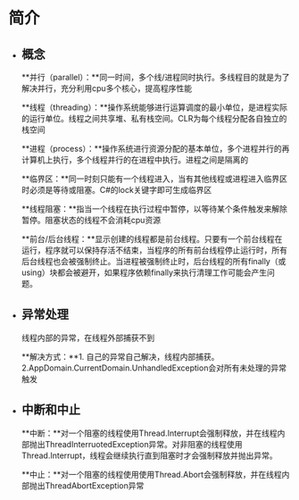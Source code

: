 # 简介

- ## 概念

  **并行（parallel）：**同一时间，多个线/进程同时执行。多线程目的就是为了解决并行，充分利用cpu多个核心，提高程序性能

  **线程（threading）：**操作系统能够进行运算调度的最小单位，是进程实际的运行单位。线程之间共享堆、私有栈空间。CLR为每个线程分配各自独立的栈空间

  **进程（process）：**操作系统进行资源分配的基本单位，多个进程并行的再计算机上执行，多个线程并行的在进程中执行。进程之间是隔离的

  **临界区：**同一时刻只能有一个线程进入，当有其他线程或进程进入临界区时必须是等待或阻塞。C#的lock关键字即可生成临界区

  **线程阻塞：**指当一个线程在执行过程中暂停，以等待某个条件触发来解除暂停。阻塞状态的线程不会消耗cpu资源

  **前台/后台线程：**显示创建的线程都是前台线程。只要有一个前台线程在运行，程序就可以保持存活不结束，当程序的所有前台线程停止运行时，所有后台线程也会被强制终止。当进程被强制终止时，后台线程的所有finally（或using）块都会被避开，如果程序依赖finally来执行清理工作可能会产生问题。

  

- ## **异常处理**

  线程内部的异常，在线程外部捕获不到

  **解决方式：**1. 自己的异常自己解决，线程内部捕获。2.AppDomain.CurrentDomain.UnhandledException会对所有未处理的异常触发

  

 - ## **中断和中止** 

   **中断：**对一个阻塞的线程使用Thread.Interrupt会强制释放，并在线程内部抛出ThreadInterruotedException异常。对非阻塞的线程使用Thread.Interrupt，线程会继续执行直到阻塞时才会强制释放并抛出异常。

   **中止：**对一个阻塞的线程使用使用Thread.Abort会强制释放，并在线程内部抛出ThreadAbortException异常

  

  ​	



 
